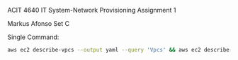 ACIT 4640 IT System-Network Provisioning Assignment 1 

Markus Afonso Set C

Single Command:
```bash
aws ec2 describe-vpcs --output yaml --query 'Vpcs' && aws ec2 describe-route-tables --output yaml --query 'RouteTables' && aws ec2 describe-internet-gateways --output yaml --query 'InternetGateways' && aws ec2 describe-security-groups --output yaml --query 'SecurityGroups' && aws ec2 describe-instances --output yaml --query 'Reservations[*].Instances[*]'
```